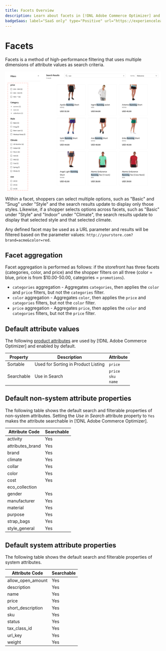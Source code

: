 ```yaml
---
title: Facets Overview
description: Learn about facets in [!DNL Adobe Commerce Optimizer] and how they improve search results.
badgeSaas: label="SaaS only" type="Positive" url="https://experienceleague.adobe.com/en/docs/commerce/user-guides/product-solutions" tooltip="Applies to Adobe Commerce as a Cloud Service and Adobe Commerce Optimizer projects only (Adobe-managed SaaS infrastructure)."
---
```

# Facets

Facets is a method of high-performance filtering that uses multiple dimensions of attribute values as search criteria.

![Filtered search results](../../assets/storefront-search-results-run.png)

Within a facet, shoppers can select multiple options, such as "Basic" and "Snug" under "Style" and the search results update to display only those styles. Likewise, if a shopper selects options across facets, such as "Basic" under "Style" and "Indoor" under "Climate", the search results update to display that selected style and that selected climate.

Any defined facet may be used as a URL parameter and results will be filtered based on the parameter values: `http://yourstore.com?brand=acme&color=red`.

## Facet aggregation

Facet aggregation is performed as follows: if the storefront has three facets (categories, color, and price) and the shopper filters on all three (color = blue, price is from $10.00-50.00, categories = `promotions`).

- `categories` aggregation - Aggregates `categories`, then applies the `color` and `price` filters, but not the `categories` filter.
- `color` aggregation - Aggregates `color`, then applies  the `price` and `categories` filters, but not the `color` filter.
- `price` aggregation - Aggregates `price`, then applies the `color` and `categories` filters, but not the `price` filter.

## Default attribute values

The following [product attributes](https://developer-stage.adobe.com/commerce/services/composable-catalog/data-ingestion/api-reference/#operation/createProductMetadata) are used by [!DNL Adobe Commerce Optimizer] and enabled by default.

| Property | Description | Attribute |
|---|---|---|
| Sortable | Used for Sorting in Product Listing | `price`|
| Searchable | Use in Search | `price` <br />`sku`<br />`name`|

## Default non-system attribute properties

The following table shows the default search and filterable properties of non-system attributes. Setting the *Use in Search* attribute property to `Yes` makes the attribute searchable in [!DNL Adobe Commerce Optimizer].

| Attribute Code | Searchable |
|--- |--- |
| activity | Yes | 
| attributes_brand | Yes | 
| brand | Yes |
| climate | Yes | 
| collar | Yes | 
| color | Yes | 
| cost | Yes |
| eco_collection |
| gender | Yes | 
| manufacturer | Yes | 
| material | Yes | 
| purpose | Yes | 
| strap_bags | Yes | 
| style_general | Yes | 

## Default system attribute properties

The following table shows the default search and filterable properties of system attributes.

| Attribute Code | Searchable |
|--- |--- |
| allow_open_amount | Yes | 
| description | Yes |
| name | Yes |
| price | Yes | 
| short_description | Yes |
| sku | Yes |
| status | Yes |
| tax_class_id | Yes |
| url_key | Yes |
| weight | Yes |
